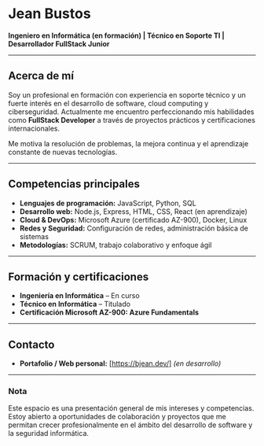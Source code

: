 # Jean Bustos

**Ingeniero en Informática (en formación) | Técnico en Soporte TI | Desarrollador FullStack Junior**

---

## Acerca de mí
Soy un profesional en formación con experiencia en soporte técnico y un fuerte interés en el desarrollo de software, cloud computing y ciberseguridad. Actualmente me encuentro perfeccionando mis habilidades como **FullStack Developer** a través de proyectos prácticos y certificaciones internacionales.

Me motiva la resolución de problemas, la mejora continua y el aprendizaje constante de nuevas tecnologías.

---

## Competencias principales
- **Lenguajes de programación:** JavaScript, Python, SQL
- **Desarrollo web:** Node.js, Express, HTML, CSS, React (en aprendizaje)  
- **Cloud & DevOps:** Microsoft Azure (certificado AZ-900), Docker, Linux  
- **Redes y Seguridad:** Configuración de redes, administración básica de sistemas
- **Metodologías:** SCRUM, trabajo colaborativo y enfoque ágil  

---

## Formación y certificaciones
- **Ingeniería en Informática** – En curso  
- **Técnico en Informática** – Titulado  
- **Certificación Microsoft AZ-900: Azure Fundamentals**

---

## Contacto 
- **Portafolio / Web personal:** [https://bjean.dev/] *(en desarrollo)*  

---

### Nota
Este espacio es una presentación general de mis intereses y competencias. Estoy abierto a oportunidades de colaboración y proyectos que me permitan crecer profesionalmente en el ámbito del desarrollo de software y la seguridad informática.
